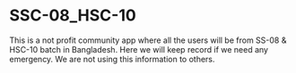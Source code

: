 # SSC-08_HSC-10
This is a not profit community app where all the users will be from SS-08 &amp; HSC-10 batch in Bangladesh. Here we will keep record if we need any emergency. We are not using this information to others.
